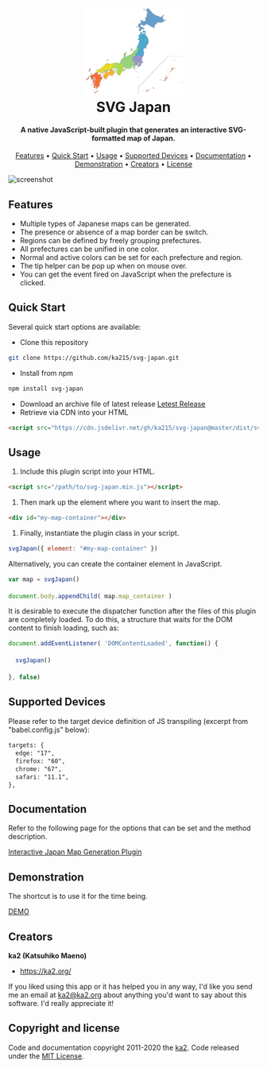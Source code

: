 <h1 align="center">
  <br>
  <a href="#"><img src="https://raw.githubusercontent.com/ka215/svg-japan/master/assets/svg-japan.png" alt="SVG Japan" width="200"></a>
  <br>
  SVG Japan
  <br>
</h1>

<h4 align="center">A native JavaScript-built plugin that generates an interactive SVG-formatted map of Japan.</h4>

<p align="center">
</p>

<p align="center">
  <a href="#features">Features</a> •
  <a href="#guick-start">Quick Start</a> •
  <a href="#usage">Usage</a> •
  <a href="#supported-devices">Supported Devices</a> •
  <a href="#documentation">Documentation</a> •
  <a href="#demonstration">Demonstration</a> •
  <a href="#creators">Creators</a> •
  <a href="#license">License</a>
</p>

![screenshot](https://raw.githubusercontent.com/ka215/svg-japan/master/assets/svg-japan-intro.png)

## Features

* Multiple types of Japanese maps can be generated.
* The presence or absence of a map border can be switch.
* Regions can be defined by freely grouping prefectures.
* All prefectures can be unified in one color.
* Normal and active colors can be set for each prefecture and region.
* The tip helper can be pop up when on mouse over.
* You can get the event fired on JavaScript when the prefecture is clicked.

## Quick Start

Several quick start options are available:

* Clone this repository
```bash
git clone https://github.com/ka215/svg-japan.git
```
* Install from npm
```bash
npm install svg-japan
```
* Download an archive file of latest release
[Letest Release](https://github.com/ka215/svg-japan/releases/latest/)
* Retrieve via CDN into your HTML
```HTML
<script src="https://cdn.jsdelivr.net/gh/ka215/svg-japan@master/dist/svg-japan.min.js"></script>
```

## Usage

1. Include this plugin script into your HTML.
```HTML
<script src="/path/to/svg-japan.min.js"></script>
```
1. Then mark up the element where you want to insert the map.
```HTML
<div id="my-map-container"></div>
```
1. Finally, instantiate the plugin class in your script.
```js
svgJapan({ element: "#my-map-container" })
```

Alternatively, you can create the container element in JavaScript.
```js
var map = svgJapan()

document.body.appendChild( map.map_container )
```

It is desirable to execute the dispatcher function after the files of this plugin are completely loaded.
To do this, a structure that waits for the DOM content to finish loading, such as:
```js
document.addEventListener( 'DOMContentLoaded', function() {

  svgJapan()

}, false)
```

## Supported Devices

Please refer to the target device definition of JS transpiling (excerpt from "babel.config.js" below):
```
targets: {
  edge: "17",
  firefox: "60",
  chrome: "67",
  safari: "11.1",
},
```

## Documentation

Refer to the following page for the options that can be set and the method description.

[Interactive Japan Map Generation Plugin](https://ka2.org/manual-about-svg-japan/)

## Demonstration

The shortcut is to use it for the time being.

[DEMO](https://ka2.org/svg-japan/)

## Creators

**ka2 (Katsuhiko Maeno)**
- <https://ka2.org/>

If you liked using this app or it has helped you in any way, I'd like you send me an email at ka2@ka2.org about anything you'd want to say about this software. I'd really appreciate it!

## Copyright and license

Code and documentation copyright 2011-2020 the [ka2](https://ka2.org/). Code released under the [MIT License](https://raw.githubusercontent.com/ka215/svg-japan/master/LICENSE).
